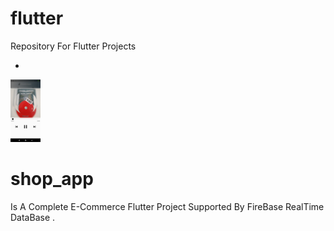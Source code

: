 # flutter
Repository For Flutter Projects </br>
<ul>
<li></li>
</ul>
<img src="ScreenShots/music/player.jpg" width="48">



# shop_app
Is A Complete E-Commerce Flutter Project Supported By FireBase RealTime DataBase .

